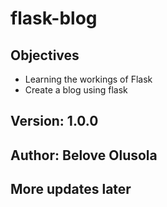 # flask-blog
## Objectives
- Learning the workings of Flask
- Create a blog using flask

## Version: 1.0.0
## Author: Belove Olusola

## More updates later
